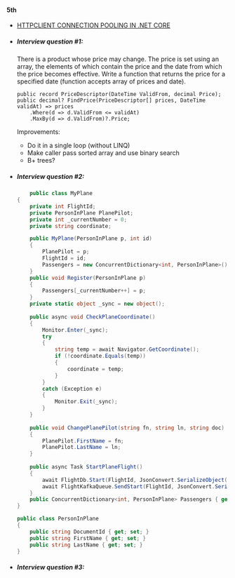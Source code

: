 #### 5th 
- [HTTPCLIENT CONNECTION POOLING IN .NET CORE](https://www.stevejgordon.co.uk/httpclient-connection-pooling-in-dotnet-core)
- ##### Interview question #1:

  There is a product whose price may change.
  The price is set using an array, the elements of which contain the price and the date from which the price becomes effective.
  Write a function that returns the price for a specified date (function accepts array of prices and date).
  ```
  public record PriceDescriptor(DateTime ValidFrom, decimal Price);
  public decimal? FindPrice(PriceDescriptor[] prices, DateTime validAt) => prices
      .Where(d => d.ValidFrom <= validAt)
      .MaxBy(d => d.ValidFrom)?.Price;
  ```
  Improvements:
   - Do it in a single loop (without LINQ)
   - Make caller pass sorted array and use binary search
   - B+ trees?  
-  ##### Interview question #2:
    ```csharp
        public class MyPlane
    {
        private int FlightId;
        private PersonInPlane PlanePilot;
        private int _currentNumber = 0;
        private string coordinate;

        public MyPlane(PersonInPlane p, int id)
        {
            PlanePilot = p;
            FlightId = id;
            Passengers = new ConcurrentDictionary<int, PersonInPlane>();
        }
        public void Register(PersonInPlane p)
        {
            Passengers[_currentNumber++] = p; 
        }
        private static object _sync = new object();
        
        public async void CheckPlaneCoordinate()
        {
            Monitor.Enter(_sync); 
            try
            {
                string temp = await Navigator.GetCoordinate();
                if (!coordinate.Equals(temp))
                {
                    coordinate = temp;
                }
            }
            catch (Exception e)
            {
                Monitor.Exit(_sync);
            }
        }
        
        public void ChangePlanePilot(string fn, string ln, string doc)
        {
            PlanePilot.FirstName = fn;
            PlanePilot.LastName = ln;
        }
        
        public async Task StartPlaneFlight()
        {
            await FlightDb.Start(FlightId, JsonConvert.SerializeObject(Passengers));
            await FlightKafkaQueue.SendStart(FlightId, JsonConvert.SerializeObject(Passengers));
        }
        public ConcurrentDictionary<int, PersonInPlane> Passengers { get; init; }
    }

    public class PersonInPlane
    {
        public string DocumentId { get; set; }
        public string FirstName { get; set; }
        public string LastName { get; set; }
    }
    ```
-  ##### Interview question #3:

